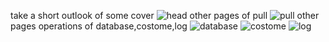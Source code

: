 take a short outlook of some cover
![head](https://github.com/targetoyes/ansible_release/blob/master/readgif/head.jpg)
other pages of pull
![pull](https://github.com/targetoyes/ansible_release/blob/master/readgif/pull.jpg)
other pages operations of database,costome,log
![database](https://github.com/targetoyes/ansible_release/blob/master/readgif/database.jpg)
![costome](https://github.com/targetoyes/ansible_release/blob/master/readgif/costome.png)
![log](https://github.com/targetoyes/ansible_release/blob/master/readgif/log.png)


